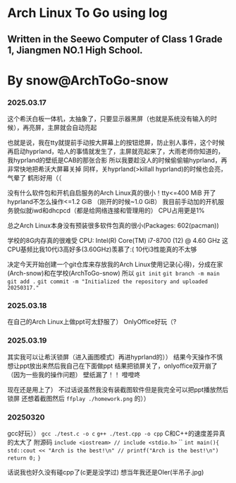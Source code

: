 # Arch Linux To Go using log 

## Written in the Seewo Computer of Class 1 Grade 1, Jiangmen NO.1 High School.

# By snow@ArchToGo-snow

### 2025.03.17

这个希沃白板一体机，太抽象了，只要显示器黑屏（也就是系统没有输入的时候），再亮屏，主屏就会自动亮起 

也就是说，我在tty就提前手动按大屏幕上的按钮熄屏，防止别人事件，这个时候再启动hyprland，哈人的事情就发生了，主屏就亮起来了，大雨老师你知道的，我hyprland的壁纸是CAB的那张合影
所以我要趁没人的时候偷偷输hyprland，再非常快地把希沃大屏幕关掉
同样，关hyprland(\>killall hyprland)的时候也会亮，气晕了
鹤形好用（（

没有什么软件包和开机自启服务的Arch Linux真的很小！tty<=400 MiB
开了hyprland不怎么操作<=1.2 GiB （刚开的时候~1.0 GiB）
我目前手动加的开机服务貌似就iwd和dhcpcd（都是给网络连接和管理用的）
CPU占用更是1%

总之Arch Linux本身没有预装很多软件包真的很小(Packages: 602(pacman))

学校的8G内存真的很难受
CPU: Intel(R) Core(TM) i7-8700 (12) @ 4.60 GHz
这CPU基频比我10代i3高好多(3.60GHz)羡慕了:( 10代i3性能真的不太够

决定今天开始创建一个git仓库来存放我的Arch Linux使用记录(心得)，分成在家(Arch-snow)和在学校(ArchToGo-snow)
所以
`git init`
`git branch -m main`
`git add .`
`git commit -m "Initialized the repository and uploaded 20250317."`

### 2025.03.18

在自己的Arch Linux上做ppt可太舒服了）
OnlyOffice好玩（?

### 2025.03.19

其实我可以让希沃锁屏（进入画图模式）再进hyprland的））
结果今天操作不慎
想让ppt放出来然后我自己在下面做ppt
结果把锁屏关了，onlyoffice双开崩了（因为一些我的操作问题）
壁纸漏了！！
噔噔咚

现在还是用上了）
不过话说虽然我没有装截图软件但是我完全可以把ppt播放然后锁屏
还想着截图然后
`ffplay ./homework.png`
的））

### 20250320 

gcc好玩））
`gcc ./test.c -o c`
`g++ ./test.cpp -o cpp`
C和C++的速度差异真的太大了
附源码
`include <iostream> // include <stdio.h>`
``
`int main(){`
`    std::cout << "Arch is the best!\n" // printf("Arch is the best!\n")`
`    return 0;`
`}`

话说我也好久没有碰cpp了(c更是没学过)
想当年我还是OIer(半吊子.jpg)

